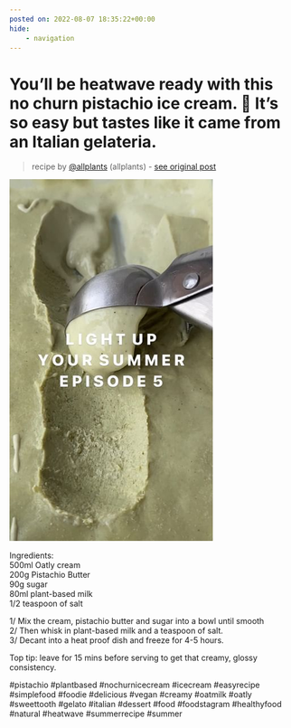 ```yaml
---
posted on: 2022-08-07 18:35:22+00:00
hide:
    - navigation
---
```


# You’ll be heatwave ready with this no churn pistachio ice cream. 🍨 It’s so easy but tastes like it came from an Italian gelateria.  

> recipe by [@allplants](https://www.instagram.com/allplants/) 
(allplants) - [see original post](https://instagram.com/p/Cg9-3ccj4NY)

![](../img/allplants_07-08-2022_1808.png)

  
Ingredients:  
500ml Oatly cream  
200g Pistachio Butter  
90g sugar  
80ml plant-based milk  
1/2 teaspoon of salt  
  
1/ Mix the cream, pistachio butter and sugar into a bowl until smooth  
2/ Then whisk in plant-based milk and a teaspoon of salt.  
3/ Decant into a heat proof dish and freeze for 4-5 hours.  
  
Top tip: leave for 15 mins before serving to get that creamy, glossy consistency.  
  
\#pistachio \#plantbased \#nochurnicecream \#icecream \#easyrecipe \#simplefood \#foodie \#delicious \#vegan \#creamy \#oatmilk \#oatly \#sweettooth \#gelato \#italian \#dessert \#food \#foodstagram \#healthyfood \#natural \#heatwave \#summerrecipe \#summer   